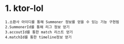 
# 1. ktor-lol
    1.소환사 아이디를 통해 Summoner 정보를 얻을 수 있는 기능 구현됨
    2.SummonerId를 통해 리그 정보 얻기
    3.accoutId를 통한 match 리스트 얻기
    4.matchId를 통한 timeline정보 얻기
